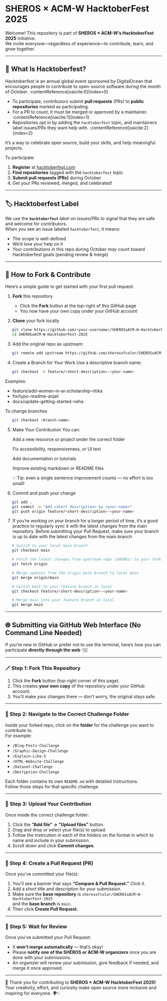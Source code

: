 # SHEROS × ACM-W HacktoberFest 2025

Welcome! This repository is part of **SHEROS × ACM-W’s HacktoberFest 2025** initiative.  
We invite everyone—regardless of experience—to contribute, learn, and grow together.

---

## 🎯 What Is Hacktoberfest?

Hacktoberfest is an annual global event sponsored by DigitalOcean that encourages people to contribute to open-source software during the month of October. :contentReference[oaicite:0]{index=0}  

- To participate, contributors submit **pull requests** (PRs) to **public repositories** marked as participating.  
- For a PR to count, it must be merged or approved by a maintainer. :contentReference[oaicite:1]{index=1}  
- Repositories opt in by adding the `hacktoberfest` topic, and maintainers label issues/PRs they want help with. :contentReference[oaicite:2]{index=2}  

It’s a way to celebrate open source, build your skills, and help meaningful projects.

To participate:
1. **Register** at [hacktoberfest.com](https://hacktoberfest.com/)
2. **Find repositories** tagged with the `hacktoberfest` topic  
3. **Submit pull requests (PRs)** during October  
4. Get your PRs reviewed, merged, and celebrated!

---


## 🏷️ Hacktoberfest Label

We use the **`hacktoberfest`** label on issues/PRs to signal that they are safe and welcome for contributors.  
When you see an issue labeled `hacktoberfest`, it means:  
- The scope is well-defined  
- We’d love your help on it  
- Your contributions in this repo during October *may* count toward Hacktoberfest goals (pending review & merge)

---

## 🚀 How to Fork & Contribute

Here’s a simple guide to get started with your first pull request:

1. **Fork** this repository  
   - Click the **Fork** button at the top-right of this GitHub page  
   - You now have your own copy under your GitHub account

2. **Clone** your fork locally  
```bash
   git clone https://github.com/<your-username>/SHEROSxACM-W-HacktoberFest-2025.git
   cd SHEROSxACM-W-HacktoberFest-2025
```
3. Add the original repo as upstream:
```bash
   git remote add upstream https://github.com/sherosofcolor/SHEROSxACM-W-HacktoberFest-2025.git
```
4. Create a Branch for Your Work
Use a descriptive branch name:
```bash
   git checkout -b feature/<short-description>-<your-name>
```
Examples:
  - feature/add-women-in-ai-scholarship-ritika
  - fix/typo-readme-anjali
  - docs/update-getting-started-neha

To change branches 
```bash
   git checkout <branch-name>
```

5. Make Your Contribution
    You can:
    
    Add a new resource or project under the correct folder
    
    Fix accessibility, responsiveness, or UI text
    
    Add documentation or tutorials
    
    Improve existing markdown or README files
    
    💡 Tip: even a single sentence improvement counts — no effort is too small!
6. Commit and push your change
```bash
   git add .
   git commit -m "Add <short description> by <your-name>"
   git push origin feature/<short-description>-<your-name>
```
7. If you’re working on your branch for a longer period of time, it’s a good practice to regularly sync it with the latest changes from the main repository. Before submitting your Pull Request, make sure your branch is up to date with the latest changes from the main branch
```bash
   # Switch to your local main branch
   git checkout main

   # Fetch the latest changes from upstream repo (SHEROs) to your fork.
   git fetch origin

   # Merge updates from the origin main branch to local main
   git merge origin/main

   # Switch back to your feature branch in local
   git checkout feature/<short-description>-<your-name>

   # Merge main into your feature branch in local
   git merge main
```
---

## 🌐 Submitting via GitHub Web Interface (No Command Line Needed)

If you’re new to GitHub or prefer not to use the terminal, here’s how you can participate **directly through the web** 👇🏽

---

### 🪄 Step 1: Fork This Repository
1. Click the **Fork** button (top-right corner of this page).  
2. This creates **your own copy** of the repository under your GitHub account.  
3. You’ll make your changes there — don’t worry, the original stays safe.

---

### 📂 Step 2: Navigate to the Correct Challenge Folder
Inside your forked repo, click on the **folder** for the challenge you want to contribute to.  
For example:
- `/Blog-Posts-Challenge`
- `/Graphic-Design-Challenge`
- `/Explain-Like-5`
- `/HTML-Website-Challenge`
- `/Dataset-Challenge`
- `/Decryption-Challenge`

Each folder contains its own `README.md` with detailed instructions.  
Follow those steps for that specific challenge.

---

### 📝 Step 3: Upload Your Contribution
Once inside the correct challenge folder:
1. Click the **“Add file” → “Upload files”** button.  
2. Drag and drop or select your file(s) to upload.  
3. Follow the instrcution in each of the folders on the format in which to name and include in your submission.
4. Scroll down and click **Commit changes**.

---

### 🚀 Step 4: Create a Pull Request (PR)
Once you’ve committed your file(s):
1. You’ll see a banner that says **“Compare & Pull Request.”** Click it.  
2. Add a short title and description for your submission.
3. Make sure the **base repository** is `sherosofcolor/SHEROSxACM-W-HacktoberFest-2025`  
and the **base branch** is `main`.  
4. Then click **Create Pull Request.**

---

### 🧩 Step 5: Wait for Review
Once you’ve submitted your Pull Request:
- It **won’t merge automatically** — that’s okay!
- Please **notify one of the SHEROS or ACM-W organizers** once you are done with your submissions.
- An organizer will review your submission, give feedback if needed, and merge it once approved.

---

💜 Thank you for contributing to **SHEROS × ACM-W HacktoberFest 2025!**  
Your creativity, effort, and curiosity make open source more inclusive and inspiring for everyone. 🌍✨



